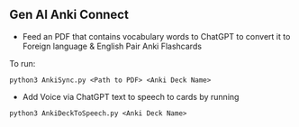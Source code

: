 ## Gen AI Anki Connect

- Feed an PDF that contains vocabulary words to ChatGPT to convert it to Foreign language & English Pair Anki Flashcards

To run:

```
python3 AnkiSync.py <Path to PDF> <Anki Deck Name>
```

- Add Voice via ChatGPT text to speech to cards by running

```
python3 AnkiDeckToSpeech.py <Anki Deck Name>
```
